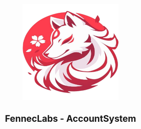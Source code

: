 <div align="center" id="madewithlua">
  <img
    src="icon.png"
    width="300"
    ,
    height="300"
  />
</div>
<h1 align="center">FennecLabs - AccountSystem</h1>

